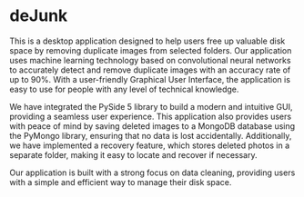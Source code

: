 # deJunk
This is a desktop application designed to help users free up valuable disk space by removing duplicate images from selected folders. Our application uses machine learning technology based on convolutional neural networks to accurately detect and remove duplicate images with an accuracy rate of up to 90%. With a user-friendly Graphical User Interface, the application is easy to use for people with any level of technical knowledge.

We have integrated the PySide 5 library to build a modern and intuitive GUI, providing a seamless user experience. This application also provides users with peace of mind by saving deleted images to a MongoDB database using the PyMongo library, ensuring that no data is lost accidentally. Additionally, we have implemented a recovery feature, which stores deleted photos in a separate folder, making it easy to locate and recover if necessary.

Our application is built with a strong focus on data cleaning, providing users with a simple and efficient way to manage their disk space.
